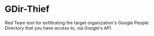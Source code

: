 # GDir-Thief
Red Team tool for exfiltrating the target organization's Google People Directory that you have access to, via Google's API.
